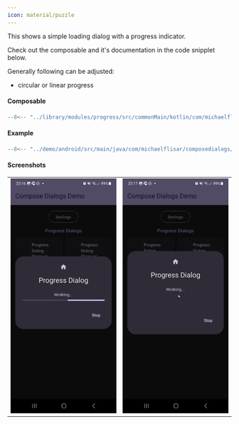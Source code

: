 ```yaml
---
icon: material/puzzle
---
```


This shows a simple loading dialog with a progress indicator.

Check out the composable and it's documentation in the code snipplet below.

Generally following can be adjusted:

* circular or linear progress

#### Composable

```kotlin
--8<-- "../library/modules/progress/src/commonMain/kotlin/com/michaelflisar/composedialogs/dialogs/progress/DialogProgress.kt:27:52"
```

#### Example

```kotlin
--8<-- "../demo/android/src/main/java/com/michaelflisar/composedialogs/demo/demos/ProgressDemos.kt:43:62"
```

#### Screenshots

| | |
|-|-|
| ![Screenshot](../screenshots/demo_progress1.jpg) | ![Screenshot](../screenshots/demo_progress2.jpg) |